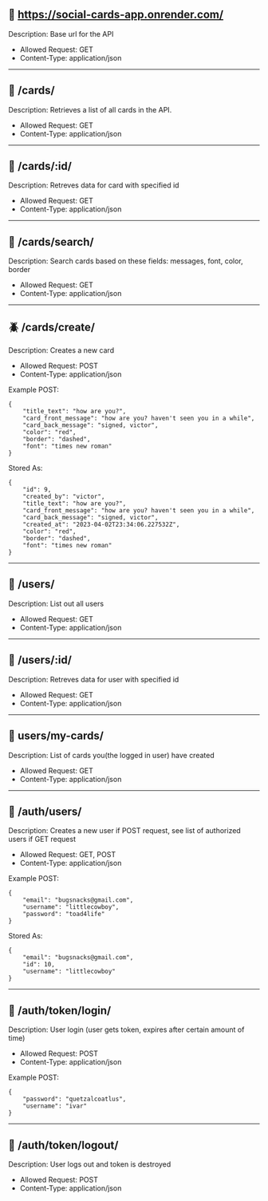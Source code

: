 ## 🐌  https://social-cards-app.onrender.com/ 

Description: Base url for the API

- Allowed Request: GET
- Content-Type: application/json

___


## 🐺  /cards/

Description: Retrieves a list of all cards in the API.

- Allowed Request: GET
- Content-Type: application/json

___


## 🐸  /cards/:id/

Description: Retreves data for card with specified id 

- Allowed Request: GET
- Content-Type: application/json

___


## 🐠  /cards/search/

Description: Search cards based on these fields: messages, font, color, border

- Allowed Request: GET
- Content-Type: application/json

___


## 🪲  /cards/create/

Description: Creates a new card 

- Allowed Request: POST
- Content-Type: application/json

Example POST:
```
{
	"title_text": "how are you?",
	"card_front_message": "how are you? haven't seen you in a while",
	"card_back_message": "signed, victor",
	"color": "red",
	"border": "dashed",
	"font": "times new roman"
}
```
Stored As:
```
{
    "id": 9,
    "created_by": "victor",
    "title_text": "how are you?",
    "card_front_message": "how are you? haven't seen you in a while",
    "card_back_message": "signed, victor",
    "created_at": "2023-04-02T23:34:06.227532Z",
    "color": "red",
    "border": "dashed",
    "font": "times new roman"
}
```
___


## 🐝  /users/

Description: List out all users

- Allowed Request: GET
- Content-Type: application/json

___


## 🌿  /users/:id/

Description: Retreves data for user with specified id 

- Allowed Request: GET
- Content-Type: application/json

___


## 🐬  users/my-cards/

Description: List of cards you(the logged in user) have created

- Allowed Request: GET
- Content-Type: application/json

___


## 🐏  /auth/users/

Description: Creates a new user if POST request, see list of authorized users if GET request

- Allowed Request: GET, POST
- Content-Type: application/json

Example POST:
```
{
    "email": "bugsnacks@gmail.com",
	"username": "littlecowboy",
	"password": "toad4life"
}
```
Stored As:
```
{
    "email": "bugsnacks@gmail.com",
    "id": 10,
    "username": "littlecowboy"
}
```
___



## 🌸  /auth/token/login/

Description: User login (user gets token, expires after certain amount of time)

- Allowed Request: POST
- Content-Type: application/json

Example POST:
```
{
    "password": "quetzalcoatlus",
    "username": "ivar"
}
```

___


## 🐓  /auth/token/logout/

Description: User logs out and token is destroyed

- Allowed Request: POST
- Content-Type: application/json
